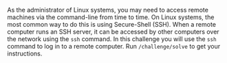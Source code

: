 As the administrator of Linux systems, you may need to access remote machines via the command-line from time to time.
On Linux systems, the most common way to do this is using Secure-Shell (SSH). When a remote computer runs an SSH server, it can be accessed by other computers over the network using the `ssh` command. In this challenge you will
use the `ssh` command to log in to a remote computer. Run `/challenge/solve` to get your instructions.
